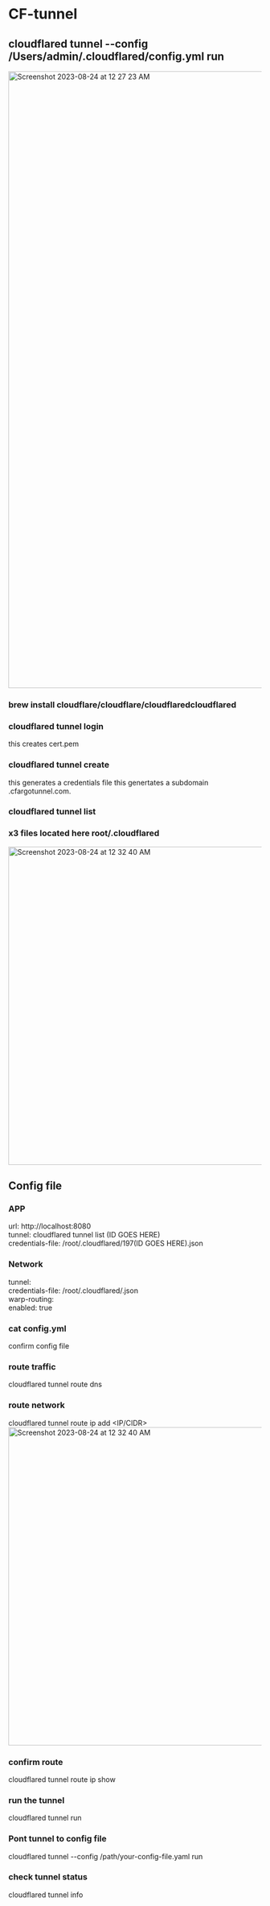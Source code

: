 # CF-tunnel  
## cloudflared tunnel --config /Users/admin/.cloudflared/config.yml run 

<img width="1225" alt="Screenshot 2023-08-24 at 12 27 23 AM" src="https://github.com/sudo-self/CF-tunnel/assets/119916323/3ed98b03-891b-4bcd-8a34-72cc14a8ec39">


### brew install cloudflare/cloudflare/cloudflaredcloudflared
### cloudflared tunnel login 
this creates cert.pem
### cloudflared tunnel create <TUNNEL NAME>
this generates a credentials file
this genertates a subdomain .cfargotunnel.com.
### cloudflared tunnel list
### x3 files located here root/.cloudflared
<img width="632" alt="Screenshot 2023-08-24 at 12 32 40 AM" src="https://github.com/sudo-self/CF-tunnel/assets/119916323/f1e92ab4-6523-4c7d-bf24-e6ce5f6c7d4e">



## Config file

### APP
url: http://localhost:8080<br>
tunnel: cloudflared tunnel list (ID GOES HERE)<br>
credentials-file: /root/.cloudflared/197(ID GOES HERE).json

### Network
tunnel: <Tunnel-UUID><br>
credentials-file: /root/.cloudflared/<Tunnel-UUID>.json<br>
warp-routing:<br>
enabled: true

### cat config.yml
confirm config file

### route traffic
cloudflared tunnel route dns <UUID or NAME> <hostname>

### route network 
cloudflared tunnel route ip add <IP/CIDR> <UUID or NAME>
<img width="632" alt="Screenshot 2023-08-24 at 12 32 40 AM" src="https://github.com/sudo-self/CF-tunnel/assets/119916323/726bc02a-0693-4555-ba7a-cf60bfbff37f">


### confirm route
cloudflared tunnel route ip show

### run the tunnel
cloudflared tunnel run <UUID or NAME>

### Pont tunnel to config file 
cloudflared tunnel --config /path/your-config-file.yaml run

### check tunnel status
cloudflared tunnel info <UUID or NAME>
